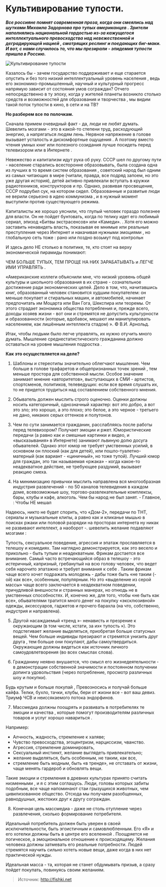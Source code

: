 # Культивирование тупости.

_**Все россияне помнят современная проза, когда они смеялись над шутками Михаила Задорнова про тупых американцев . Зрители наполнялись национальной гордостью из-за кажущегося интеллектуального превосходства над невежественной и деградирующей нацией , смотрящих реслинг и поедающих биг-маки. И вот, с нами случилось то, что мы презирали - эпидемия тупости пришла в Россию.**_

![Культивирование тупости](/images/Others/tuposty.jpg 'Культивирование тупости')

Казалось бы - зачем государство поддерживает и еще старается опустить и без того низкий интеллектуальный уровень населения , ведь его экономико-промышленный, научный и культурный прогресс напрямую зависит от состояния умов сограждан? Отчего непосредственно в ту эпоху, когда у жителей планеты возникло столько средств и возможностей для образования и творчества , мы видим такой поток тупости в кино, в сети и на ТВ?

**Но разберем все по полочкам.**

Сначала примем очевидный факт - да, люди не любят думать. Шевелить мозгами - это в какой-то степени труд, расходующий энергию, а напрягаться людям лень. Нервное напряжение в голове вызывает усталость и дискомфортные ощущения . А поэтому вместо чтения умных книг или полезного созидания лучше посидеть перед телевизором или в Интернете .

Невежество и капитализм идут рука об руку. СССР шел по другому пути - население старались всесторонне образовывать, была создана одна из лучших в то время систем образования , советский народ был одним из самых читающих в мире (читали, правда, все подряд запоем, но это уже другая история), детей активно привлекали вступать в кружки радиотехников, конструкторов и пр. Однако, развивая просвещение, СССР подрубил сук, на котором сидел. Образованные и развитые люди не верили серьезно в идею коммунизма , и в нужный момент выступили против существующего режима.

Капиталисты же хорошо уяснили, что глупый человек гораздо полезнее для власти. Он не пойдет бунтовать, когда по телику идет его любимый сериал, эпизод «Битвы экстрасенсов» или «Камеди». . Хотя его можно заставить ненавидеть власть, показывая ее мнимые или реальные преступления через Интернет и накачивая нужными эмоциями , но глобальную сеть тоже : рано или поздно возьмут под контрольн

И здесь дело НЕ столько в политике, те, кто стоят на верху экономической пирамиды понимают:

ЧЕМ БОЛЬШЕ ТУПЫХ, ТЕМ ПРОЩЕ НА НИХ ЗАРАБАТЫВАТЬ и ЛЕГЧЕ ИМИ УПРАВЛЯТЬ .

«Американские коллеги объяснили мне, что низкий уровень общей культуры и школьного образования в их стране - сознательное достижение ради экономических целей. Дело в том, что, начитавшись книг, образованный человек становится худшим покупателем: он меньше покупает и стиральных машин, и автомобилей, начинает предпочитать им Моцарта или Ван Гога, Шекспира или теоремы. От этого страдает экономика общества потребления и, прежде всего, доходы хозяев жизни - вот они и стремятся не допустить культурности и образованности (которые, вдобавок, мешают им манипулировать населением, как лишённым интеллекта стадом) ». © В.И. Арнольд.

Итак, чтобы людьми было легче управлять, их нужно отучить много думать. Мышление среднестатистического гражданина должно оставаться на уровне мышления подростка .

**Как это осуществляется на деле?**

1. Шаблоны и стереотипы значительно облегчают мышление. Чем больше в голове трафаретов и общепризнанных точек зрений , тем меньше простора для собственной мысли. Особое значение занимает мнение «авторитетов», выступающих в СМИ - артистов, спортсменов, политиков, телеведущих: если все время слушать их, то не придется трудиться над составлением собственного мнения.

2. Обыватель должен мыслить строго оценочно. Оценки должны носить категоричный, однозначный характер: вот это добро, а вот это зло; это хорошо, а это плохо; это белое, а это черное - третьего не дано, никаких серых оттенков и полутонов.

3. Чем по сути занимается гражданин, расслабляясь после работы перед телевизором? Получает эмоции и ржет. Юмористические передачи (а равно как и смешные картинки и видео, и «высказывания» в Интернете) занимают львиную долю досуга обывателей. Однако этот юмор не требует умственных усилий, в основном он плоский (как для детей), или пошло-туалетно-матерный (как вариант - «циничный», но тоже тупой). Лучший юмор для граждан, это так называемая «ржака» - когда какое-то неадекватное действие, не требующее раздумий, вызывает реакцию смеха.

4. На минимизацию привычки мыслить направлена вся многообразная индустрия развлечений - по 50 каналов телевидения в каждом доме, всевозможные шоу, торгово-развлекательные комплексы, бары, клубы и кафе, алкоголь. Чем бы народ не был занят. - Главное, : Чтобы НЕ мешал

  Надеюсь, никто не будет спорить, что «Дом-2», передачи по ТНТ, сериалы и музыкальные клипы, а равно как и кликанье мышью в поисках ржаки или половой разрядки на просторах интернета ну никак не развивают интеллект, а наоборот -. шевелить желание подавляют мозгами :

  Тупость, сексуальное поведение, агрессия и эпатаж прославляется в телешоу и комедиях. Там наглядно демонстрируется, как это весело и прикольно - быть тупым и неадекватным. Фрикам достается все внимание. Самый часто встречающийся образ в телешоу - это истеричный, капризный, гребанутый на всю голову человек, что ведет себя нарочито эпатажно и требует внимания к себе . Таким фрикам чаще всего хочет подражать молодежь - дабы тоже быть «не таким (-ой) как все», особенным, популярным. Но это «выделение из серой массы» чаще всего заключается в неадекватном поведении, причудливой внешности и странных манерах, но отнюдь не в умственных способностях. И, конечно же, для того, чтобы «не быть как все», обывателями тратится много денег на покупку «эксклюзивной» одежды, аксессуаров, гаджетов и прочего барахла (на что, собственно, индустрия и направлена).

5. Другой насаждаемый «тренд »- ненависть и презрение к окружающим (в том числе, кстати, за их« тупость »). Это подстегивает желание выделяться, приобретая больше статусных вещей. Чем больше индивиды презирают и стремятся унизить друг друга , тем больше они покупают, дабы самоутвердиться. Окружающие должны видеться как источник личного самоудовлетворения (во всех смыслах слова).

6. Гражданину неявно внушается, что смысл его жизнедеятельности - в демонстрации собственной значимости и постоянном получении допинга удовольствия (через потребление, просмотр различных шоу и покупки).

  Будь крутым и больше покупай , Превозносись и получай больше кайфа. Телки, бухло, тачки, клубы, бери от жизни все - вот ваш девиз. Триумф ЧСВ и неиссякаемого потока эндорфинов.

7. Массмедиа должны поощрять и развивать в потребителях те эмоции и качества , которые помогут производителям различных товаров и услуг хорошо навариться .

  Например:

  - Алчность, жадность, стремление к халяве;
  - Чувство превосходства, эгоцентризм, нарциссизм, чванство.
  - Агрессия, стремление доминировать,
  - Сексуальный инстинкт, желание выглядеть привлекательно;
  - желание выделяться, быть особенным, не таким, как все,
  - стремление быть модным, быть «в тренде», не отставать от жизни, чаще менять гардероб и обновлять вещи.

  Такие эмоции и стремления в древних культурах принято считать низменными , и я с этим соглашусь. Люди, головы которых забиты подобным, все чаще напоминают стаи грызущихся животных, чем цивилизованное общество. Отсюда мы получаем разобщенных, равнодушных, жестоких друг к другу сограждан.

8. Конечная цель массмедиа - даже не столь отупление через развлечения, сколько формирование потребителя.

  Идеальный потребитель должен быть уверен в своей исключительности, быть эгоистичным и самовлюбленным. Его «Я» и его хотелки должны быть в центре его вселенной . Поощряется не логическое, а эмоциональное отношение к происходящему. Желания человека должны затмевать его реальные потребности. Людей стремятся научить сильно хотеть новые вещи, даже когда в них нет практической нужды.

Идеальная масса - та, которая не станет обдумывать призыв, а сразу пойдет покупать, повинуясь своим желаниям.

> Источник: http://fishki.net
